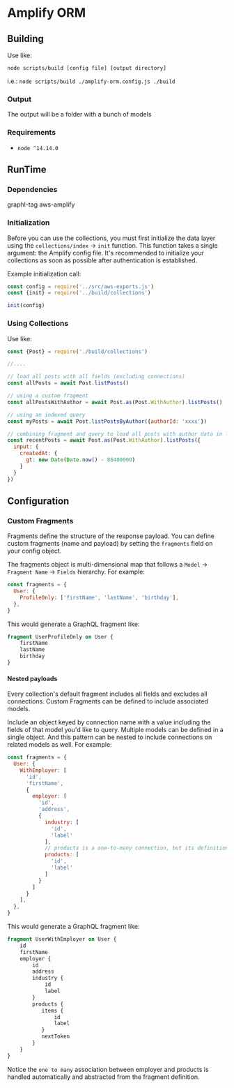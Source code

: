 # Amplify ORM

## Building
Use like:

`node scripts/build [config file] [output directory]`

i.e.: `node scripts/build ./amplify-orm.config.js ./build`

### Output
The output will be a folder with a bunch of models

### Requirements
- `node ^14.14.0`

 
## RunTime

### Dependencies
graphl-tag
aws-amplify

### Initialization
Before you can use the collections, you must first initialize the data layer using the `collections/index` -> `init` function.
This function takes a single argument: the Amplify config file.
It's recommended to initialize your collections as soon as possible after authentication is established.

Example initialization call:
```javascript
const config = require('../src/aws-exports.js')
const {init} = require('../build/collections')

init(config)
```

### Using Collections
Use like:
```javascript
const {Post} = require('./build/collections')

//....

// load all posts with all fields (excluding connections)
const allPosts = await Post.listPosts()

// using a custom fragment
const allPostsWithAuthor = await Post.as(Post.WithAuthor).listPosts()

// using an indexed query
const myPosts = await Post.listPostsByAuthor({authorId: 'xxxx'})

// combining fragment and query to load all posts with author data in last 24 hours
const recentPosts = await Post.as(Post.WithAuthor).listPosts({
  input: {
    createdAt: {
      gt: new Date(Date.now() - 86400000)
    }
  }
})
```

## Configuration

### Custom Fragments

Fragments define the structure of the response payload. 
You can define custom fragments (name and payload) by setting the `fragments` field on your config object.

The fragments object is multi-dimensional map that follows a `Model` -> `Fragment Name` -> `Fields` hierarchy.
For example:

```javascript
const fragments = {
  User: {
    ProfileOnly: ['firstName', 'lastName', 'birthday'],
  },
}

```

This would generate a GraphQL fragment like:

```graphql
fragment UserProfileOnly on User {
    firstName
    lastName
    birthday
}
```

#### Nested payloads
Every collection's default fragment includes all fields and excludes all connections. 
Custom Fragments can be defined to include associated models.

Include an object keyed by connection name with a value including the fields of that model you'd like to query.
Multiple models can be defined in a single object. 
And this pattern can be nested to include connections on related models as well. 
For example: 

```javascript
const fragments = {
  User: {
    WithEmployer: [
      'id', 
      'firstName', 
      {
        employer: [
          'id',
          'address',
          {
            industry: [
              'id',
              'label'
            ],
            // products is a one-to-many connection, but its definition is the same as a one-to-one connection
            products: [
              'id',
              'label'
            ]
          }
        ]
      }
    ],
  },
}

```

This would generate a GraphQL fragment like:

```graphql
fragment UserWithEmployer on User {
    id
    firstName
    employer {
        id
        address
        industry {
            id
            label
        }
        products {
           items {
               id
               label
           } 
           nextToken
        }
    }
}
```

Notice the `one to many` association between employer and products is handled automatically and abstracted from the fragment definition.
